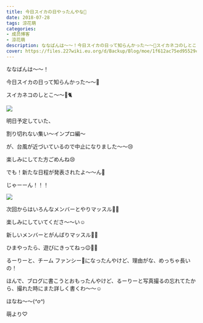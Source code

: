 ```yaml
---
title: 今日スイカの日やったんやな🍉
date: 2018-07-28
tags: 涼花萌
categories: 
- 成员博客
- 涼花萌
description: ななばんは〜〜！今日スイカの日って知らんかった〜〜🍉スイカネコのしとこ〜〜🍉🐈明日予定していた、割り切れない集い〜インプロ編〜が、台風が...
cover: https://files.227wiki.eu.org/d/Backup/Blog/moe/1f612ac75ed95529c5c767f8c5682.jpg 
---
```






ななばんは〜〜！



今日スイカの日って知らんかった〜〜🍉



スイカネコのしとこ〜〜🍉🐈


![](https://files.227wiki.eu.org/d/Backup/Blog/moe/1f612ac75ed95529c5c767f8c5682.jpg)











明日予定していた、

割り切れない集い〜インプロ編〜

が、台風が近づいているので中止になりました〜〜😢




楽しみにしてた方ごめんね😢







でも！新たな日程が発表されたよ〜〜ん🤗



じゃーーん！！！

![](https://files.227wiki.eu.org/d/Backup/Blog/moe/1f612ac75ed95529c5c767f8c5682-01.jpg)






次回からはいろんなメンバーとやりマッスル💪🏻


楽しみにしていてくださ〜〜い☺️




新しいメンバーとがんばりマッスル💪🏻




ひまやったら、遊びにきってねっ😉💓💓












るーりーと、チーム ファンシー🍬になったんやけど、理由がな、めっちゃ長いの！

ほんで、ブログに書こうとおもったんやけど、るーりーと写真撮るの忘れてたから、撮れた時にまた詳しく書くわ〜〜☺️







ほなね〜〜(*^o^*)




萌より♡



